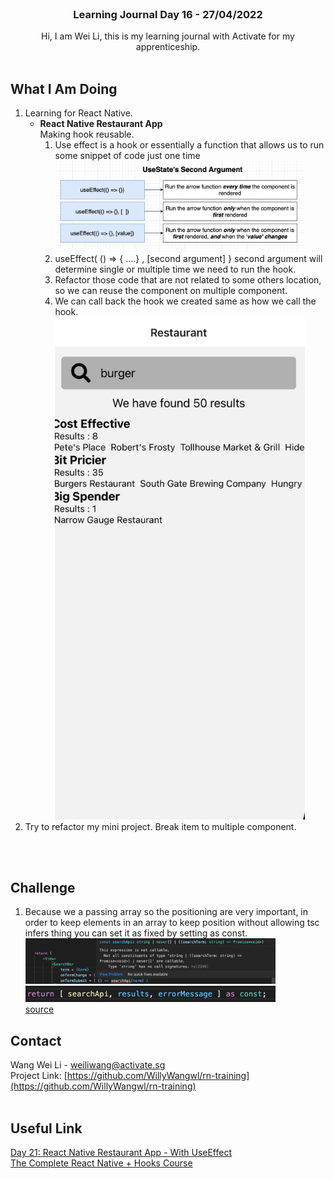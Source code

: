 <br />
<div align="center">

  <h3 align="center">Learning Journal Day 16 - 27/04/2022</h3>

  <p align="center">
    Hi, I am Wei Li, this is my learning journal with Activate for my apprenticeship. 
    <br /><br />
  </p>
</div>

<!-- What I Am Doing -->

## What I Am Doing

<oL>
  <li>    
    Learning for React Native.
    <ul>
        <li>
            <b>React Native Restaurant App</b> <br />
            Making hook reusable.
             <ol>
                <li>Use effect is a hook or essentially a function that allows us to run some snippet of code just one time</li>
                <img src="../img/May/06/01.png" width="400"/><br />
                <li>useEffect( () => { ....} , [second argument] } second argument will determine single or multiple time we need to run the hook.  </li>
                <li>Refactor those code that are not related to some others location, so we can reuse the component on multiple component.</li>
                <li>We can call back the hook we created same as how we call the hook. </li>
                <img src="../img/May/06/04.png" width="400"/><br />
            </ol>
        </li>
    </ul>
    </li>
    <li>Try to refactor my mini project. Break item to multiple component.</li>

</ol>
<br /><br />

<!-- Challenge -->

## Challenge

1. Because we a passing array so the positioning are very important, in order to keep elements in an array to keep position without allowing tsc infers thing you can set it as fixed by setting as const.
   <img src="../img/May/06/02.png" width="400"/><br />
   <img src="../img/May/06/03.png" width="400"/><br />
   [source](https://stackoverflow.com/questions/65680316/this-expression-is-not-callable-not-all-constituents-of-type-string-search)<br />

<!-- CONTACT -->

## Contact

Wang Wei Li - weiliwang@activate.sg<br />
Project Link: [https://github.com/WillyWangwl/rn-training](https://github.com/WillyWangwl/rn-training)
<br /><br />

<!-- Useful Link -->

## Useful Link

[Day 21: React Native Restaurant App - With UseEffect](https://docs.google.com/document/d/1UWVxJki7XZkQu7VEFATDnJppBAa7iXlfxPsPXUMhZts/edit#heading=h.sjc7nb6il2di)<br />
[The Complete React Native + Hooks Course](https://www.udemy.com/course/the-complete-react-native-and-redux-course/learn/lecture/15707154#overview)<br />
